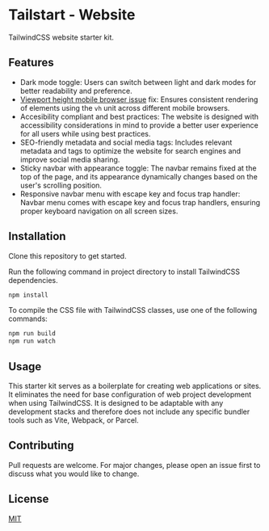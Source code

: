 # Tailstart - Website
TailwindCSS website starter kit.

## Features
* Dark mode toggle: Users can switch between light and dark modes for better readability and preference.
* [Viewport height mobile browser issue](https://stackoverflow.com/questions/37112218/css3-100vh-not-constant-in-mobile-browser) fix: Ensures consistent rendering of elements using the `vh` unit across different mobile browsers.
* Accesibility compliant and best practices: The website is designed with accessibility considerations in mind to provide a better user experience for all users while using best practices.
* SEO-friendly metadata and social media tags: Includes relevant metadata and tags to optimize the website for search engines and improve social media sharing.
* Sticky navbar with appearance toggle: The navbar remains fixed at the top of the page, and its appearance dynamically changes based on the user's scrolling position.
* Responsive navbar menu with escape key and focus trap handler: Navbar menu comes with escape key and focus trap handlers, ensuring proper keyboard navigation on all screen sizes.

## Installation
Clone this repository to get started.

Run the following command in project directory to install TailwindCSS dependencies.
```bash
npm install
```

To compile the CSS file with TailwindCSS classes, use one of the following commands:
```bash
npm run build
npm run watch
```

## Usage
This starter kit serves as a boilerplate for creating web applications or sites. It eliminates the need for base configuration of web project development when using TailwindCSS. It is designed to be adaptable with any development stacks and therefore does not include any specific bundler tools such as Vite, Webpack, or Parcel.

## Contributing
Pull requests are welcome. For major changes, please open an issue first to discuss what you would like to change.

## License
[MIT](https://github.com/mkfizi/tailstart-website/blob/main/LICENSE)
